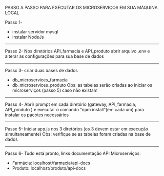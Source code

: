 PASSO A PASSO PARA EXECUTAR OS MICROSERVIÇOS EM SUA MÁQUINA LOCAL

Passo 1-
- instalar servidor mysql
- instalar NodeJs

-----------------------------------------
Passo 2- Nos diretórios API_farmacia e API_produto abrir arquivo .env e alterar as configurações para sua base de dados

-----------------------------------------
Passo 3- criar duas bases de dados
- db_microservices_farmacia
- db_microservices_produto
Obs: as tabelas serão criadas ao iniciar os microserviços (passo 5) caso não existam

-----------------------------------------
Passo 4- Abrir prompt em cada diretório (gateway, API_farmacia, API_produto ) e executar o comando "npm install"(em cada um) para instalar os pacotes necessários

----------------------------------------
Passo 5- Iniciar app.js nos 3 diretórios (os 3 devem estar em execução simultaneamente)
Obs: verifique se as tabelas foram criadas na base de dados

-----------------------------------------
Passo 6- Tudo está pronto, links documentação API Microserviços:
- Farmácia: localhost/farmacia/api-docs 
- Produto: localhost/produto/api-docs

